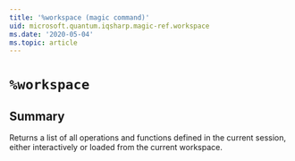 ```yaml
---
title: '%workspace (magic command)'
uid: microsoft.quantum.iqsharp.magic-ref.workspace
ms.date: '2020-05-04'
ms.topic: article
---
```


<!--
    NB: This file has been automatically generated from Microsoft.Quantum.IQSharp.Jupyter.dll,
        please do not manually edit it.

    [DEBUG] JSON source:
        {"Name": "%workspace", "Documentation": {"Summary": "Returns a list of all operations and functions defined in the current session, either interactively or loaded from the current workspace.", "Full": null, "Description": null, "Remarks": null, "Examples": null, "SeeAlso": null}, "AssemblyName": "Microsoft.Quantum.IQSharp.Jupyter"}
-->

# `%workspace`

## Summary

Returns a list of all operations and functions defined in the current session, either interactively or loaded from the current workspace.
